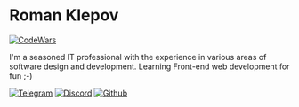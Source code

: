 # Roman Klepov
[![CodeWars](https://www.codewars.com/users/rklepov/badges/small?theme=light)](https://www.codewars.com/r/Epb4BA)

I'm a seasoned IT professional with the experience in various areas of software design and development. Learning Front-end web development for fun ;-)

[![Telegram](https://img.shields.io/badge/Telegram-blue?style=for-the-badge&logo=telegram&logoColor=white&link=https://t.me/roman_klepov)](https://t.me/roman_klepov)
[![Discord](https://img.shields.io/badge/Discord-mediumslateblue?style=for-the-badge&logo=discord&logoColor=white&link=https://discordapp.com/users/693068053768044575)](https://discordapp.com/users/693068053768044575)
[![Github](https://img.shields.io/badge/Github-black?style=for-the-badge&logo=github&logoColor=white&link=https://github.com/rklepov)](https://github.com/rklepov)
